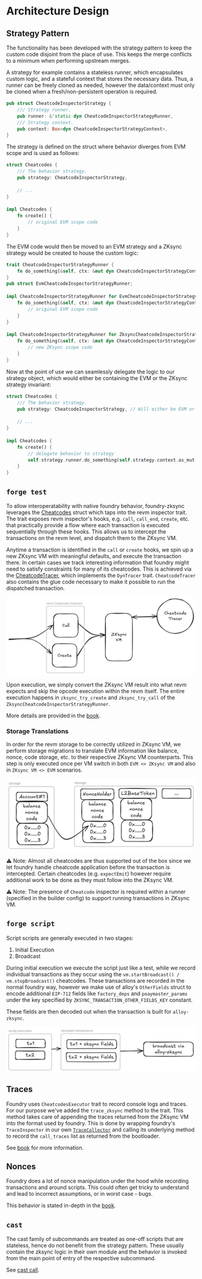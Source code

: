 # Architecture Design


## Strategy Pattern
The functionality has been developed with the strategy pattern to keep the custom code disjoint from the place of use. This keeps the merge conflicts to a minimum when performing upstream merges.

A strategy for example contains a stateless runner, which encapsulates custom logic, and a stateful context that stores the necessary data.
Thus, a runner can be freely cloned as needed, however the data/context must only be cloned when a fresh/non-persistent operation is required.

```rs
pub struct CheatcodeInspectorStrategy {
    /// Strategy runner.
    pub runner: &'static dyn CheatcodeInspectorStrategyRunner,
    /// Strategy context.
    pub context: Box<dyn CheatcodeInspectorStrategyContext>,
}
```

The strategy is defined on the struct where behavior diverges from EVM scope and is used as follows:

```rs
struct Cheatcodes {
    /// The behavior strategy.
    pub strategy: CheatcodeInspectorStrategy,

    // ...
}

impl Cheatcodes {
    fn create() {
        // original EVM scope code
    }
}
```

The EVM code would then be moved to an EVM strategy and a ZKsync strategy would be created to house the custom logic:

```rs
trait CheatcodeInspectorStrategyRunner {
    fn do_something(&self, ctx: &mut dyn CheatcodeInspectorStrategyContext);
}
pub struct EvmCheatcodeInspectorStrategyRunner;

impl CheatcodeInspectorStrategyRunner for EvmCheatcodeInspectorStrategyRunner {
    fn do_something(&self, ctx: &mut dyn CheatcodeInspectorStrategyContext) {
        // original EVM scope code
    }
}

impl CheatcodeInspectorStrategyRunner for ZksyncCheatcodeInspectorStrategyRunner {
    fn do_something(&self, ctx: &mut dyn CheatcodeInspectorStrategyContext) {
        // new ZKsync scope code
    }
}
```

Now at the point of use we can seamlessly delegate the logic to our strategy object, which would either be containing the EVM or the ZKsync strategy invariant:

```rs
struct Cheatcodes {
    /// The behavior strategy.
    pub strategy: CheatcodeInspectorStrategy, // Will either be EVM or ZKsync strategy, decided during object creation

    // ...
}

impl Cheatcodes {
    fn create() {
        // delegate behavior to strategy
        self.strategy.runner.do_something(self.strategy.context.as_mut());
    }
}
```

## `forge test`

To allow interoperatability with native foundry behavior, foundry-zksync leverages the [Cheatcodes](../crates/cheatcodes/src/inspector.rs) struct which taps into the revm inspector trait. The trait exposes revm inspector's hooks, e.g. `call`, `call_end`, `create`, etc. that practically provide a flow where each transaction is executed sequentially through these hooks. This allows us to intercept the transactions on the revm level, and dispatch them to the ZKsync VM.

Anytime a transaction is identified in the `call` or `create` hooks, we spin up a new ZKsync VM with meaningful defaults, and execute the transaction there.
In certain cases we track interesting information that foundry might need to satisfy constraints for many of its cheatcodes. This is achieved via the [CheatcodeTracer](../crates/zksync/core/src/vm/tracers/cheatcode.rs), which implements the `DynTracer` trait. `CheatcodeTracer` also contains the glue code necessary to make it possible to run the dispatched transaction.

![arch](./arch.png)

Upon execution, we simply convert the ZKsync VM result into what revm expects and skip the opcode execution within the revm itself. The entire execution happens in `zksync_try_create` and `zksync_try_call` of the `ZksyncCheatcodeInspectorStrategyRunner`.

More details are provided in the [book](https://foundry-book.zksync.io/zksync-specifics/execution-overview).

### Storage Translations
In order for the revm storage to be correctly utilized in ZKsync VM, we perform storage migrations to translate EVM information like balance, nonce, code storage, etc. to their respective ZKsync VM counterparts. This step is only executed once per VM switch in both `EVM <> ZKsync VM` and also in `ZKsync VM <> EVM` scenarios.

![storage](./storage.png)

⚠️ Note: Almost all cheatcodes are thus supported out of the box since we let foundry handle cheatcode application before the transaction is intercepted. Certain cheatcodes (e.g. `expectEmit`) however require additional work to be done as they must follow into the ZKsync VM.

⚠️ Note: The presence of `Cheatcode` inspector is required within a runner (specified in the builder config) to support running transactions in ZKsync VM.

## `forge script`

Script scripts are generally executed in two stages:
1. Initial Execution
2. Broadcast

During initial execution we execute the script just like a test, while we record individual transactions as they occur using the `vm.startBroadcast() / vm.stopBroadcast()` cheatcodes. These transactions are recorded in the normal foundry way, however we make use of alloy's `OtherFields` struct to encode additional `EIP-712` fields like `factory_deps` and `poaymaster_params` under the key specified by `ZKSYNC_TRANSACTION_OTHER_FIELDS_KEY` constant.

These fields are then decoded out when the transaction is built for `alloy-zksync`. 

![script](./script.png)

## Traces
Foundry uses `CheatcodesExecutor` trait to record console logs and traces. For our purpose we've added the `trace_zksync` method to the trait. This method takes care of appending the traces returned from the ZKsync VM into the format used by foundry. This is done by wrapping foundry's `TraceInspector` in our own [`TraceCollector`](../../crates/zksync/inspectors/src/trace.rs) and calling its underlying method to record the `call_traces` list as returned from the bootloader. 

See [book](https://foundry-book.zksync.io/zksync-specifics/limitations/traces) for more information.

## Nonces
Foundry does a lot of nonce manipulation under the hood while recording transactions and around scripts. This could often get tricky to understand and lead to incorrect assumptions, or in worst case - bugs.

 This behavior is stated in-depth in the [book](https://foundry-book.zksync.io/zksync-specifics/developer-guide/nonces).  

## `cast`
The cast family of subcommands are treated as one-off scripts that are stateless, hence do not benefit from the strategy pattern. These usually contain the zksync logic in their own module and the behavior is invoked from the main point of entry of the respective subcommand. 

See [cast call](../../crates/cast/src/cmd/call/zksync.rs).